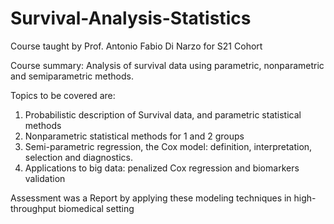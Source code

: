 # Survival-Analysis-Statistics
Course taught by Prof. Antonio Fabio Di Narzo for S21 Cohort

Course summary:
Analysis of survival data using parametric, nonparametric and semiparametric methods.

Topics to be covered are:
1. Probabilistic description of Survival data, and parametric statistical
methods
2. Nonparametric statistical methods for 1 and 2 groups
3. Semi-parametric regression, the Cox model: definition,
interpretation, selection and diagnostics.
4. Applications to big data: penalized Cox regression and biomarkers validation

Assessment was a Report by applying these modeling techniques in high-throughput biomedical setting

